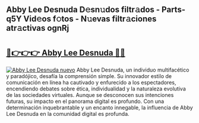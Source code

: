 ## Abby Lee Desnuda D𝚎sn𝚞dos filtr𝚊dos - Parts-q5Y Vid𝚎os f𝚘tos - N𝚞evas filtr𝚊ciones atr𝚊ctivas ognRj

# <h2><a href="http://mb5ct3j.tromn.icu/?c=Abby+Lee+Desnuda">🔗👉👉👉 Abby Lee Desnuda 🔗🔗</a></h2>

[![Abby Lee Desnuda nuevo](https://i.imgur.com/pEAQMta.gif)](http://mb5ct3j.tromn.icu/?c=Abby+Lee+Desnuda)
Abby Lee Desnuda, un individuo multifacético y paradójico, desafía la comprensión simple. Su innovador estilo de comunicación en línea ha cautivado y enfurecido a los espectadores, encendiendo debates sobre ética, individualidad y la naturaleza evolutiva de las sociedades virtuales. Aunque se desconocen sus intenciones futuras, su impacto en el panorama digital es profundo. Con una determinación inquebrantable y un encanto innegable, la influencia de Abby Lee Desnuda en la comunidad digital es profunda.
